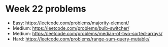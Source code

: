 # Week 22 problems

- Easy: https://leetcode.com/problems/majority-element/
- Medium: https://leetcode.com/problems/bulb-switcher/
- Medium: https://leetcode.com/problems/median-of-two-sorted-arrays/
- Hard: https://leetcode.com/problems/range-sum-query-mutable/
